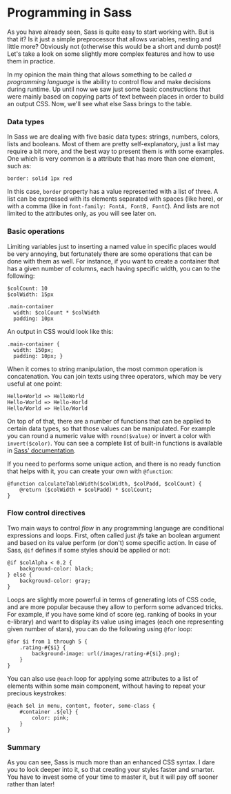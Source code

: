 # Programming in Sass

As you have already seen, Sass is quite easy to start working with. But is that it? Is it just a simple preprocessor that allows variables, nesting and little more? Obviously not (otherwise this would be a short and dumb post)! Let's take a look on some slightly more complex features and how to use them in practice.

In my opinion the main thing that allows something to be called _a programming language_ is the ability to control flow and make decisions during runtime. Up until now we saw just some basic constructions that were mainly based on copying parts of text between places in order to build an output CSS. Now, we'll see what else Sass brings to the table.

### Data types

In Sass we are dealing with five basic data types: strings, numbers, colors, lists and booleans. Most of them are pretty self-explanatory, just a list may require a bit more, and the best way to present them is with some examples. One which is very common is a attribute that has more than one element, such as:

    border: solid 1px red

In this case, `border` property has a value represented with a list of three. A list can be expressed with its elements separated with spaces (like here), or with a comma (like in `font-family: FontA, FontB, FontC`). And lists are not limited to the attributes only, as you will see later on.

### Basic operations

Limiting variables just to inserting a named value in specific places would be very annoying, but fortunately there are some operations that can be done with them as well. For instance, if you want to create a container that has a given number of columns, each having specific width, you can to the following:

    $colCount: 10
    $colWidth: 15px

    .main-container
      width: $colCount * $colWidth
      padding: 10px

An output in CSS would look like this:

    .main-container {
      width: 150px;
      padding: 10px; }

When it comes to string manipulation, the most common operation is concatenation. You can join texts using three operators, which may be very useful at one point:

    Hello+World => HelloWorld
    Hello-World => Hello-World
    Hello/World => Hello/World

On top of of that, there are a number of functions that can be applied to certain data types, so that those values can be manipulated. For example you can round a numeric value with `round($value)` or invert a color with `invert($color)`. You can see a complete list of built-in functions is available in [Sass' documentation](http://sass-lang.com/documentation/Sass/Script/Functions.html).

If you need to performs some unique action, and there is no ready function that helps with it, you can create your own with `@function`:

    @function calculateTableWidth($colWidth, $colPadd, $colCount) {
        @return ($colWidth + $colPadd) * $colCount;
    }

### Flow control directives

Two main ways to control _flow_ in any programming language are conditional expressions and loops. First, often called just _ifs_ take an boolean argument and based on its value perform (or don't) some specific action. In case of Sass, `@if` defines if some styles should be applied or not:

    @if $colAlpha < 0.2 {
        background-color: black;
    } else {
        background-color: gray;
    }

Loops are slightly more powerful in terms of generating lots of CSS code, and are more popular because they allow to perform some advanced tricks. For example, if you have some kind of score (eg. ranking of books in your e-library) and want to display its value using images (each one representing given number of stars), you can do the following using `@for` loop:

    @for $i from 1 through 5 {
        .rating-#{$i} {
            background-image: url(/images/rating-#{$i}.png);
        }
    }

You can also use `@each` loop for applying some attributes to a list of elements within some main component, without having to repeat your precious keystrokes:

    @each $el in menu, content, footer, some-class {
        #container .${el} {
            color: pink;
        }
    }

### Summary

As you can see, Sass is much more than an enhanced CSS syntax. I dare you to look deeper into it, so that creating your styles faster and smarter. You have to invest some of your time to master it, but it will pay off sooner rather than later!